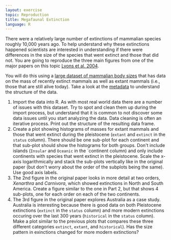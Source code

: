 ```yaml
---
layout: exercise
topic: Reproduction
title: Megafaunal Extinction
language: R
---
```


There were a relatively large number of extinctions of mammalian species roughly
10,000 years ago. To help understand why these extinctions happened scientists
are interested in understanding if there were differences in the size of the
species that went extinct and those that did not. You are going to reproduce the
three main figures from one of the major papers on this topic [Lyons et al.
2004](http://www.evolutionary-ecology.com/issues/v06n03/ddar1499.pdf).

You will do this using a 
[large dataset of mammalian body sizes](http://www.esapubs.org/archive/ecol/E084/094/#data)
that has data on the mass of recently extinct mammals as well as extant mammals
(i.e., those that are still alive today). Take a look at the
[metadata](http://www.esapubs.org/archive/ecol/E084/094/metadata.htm) to
understand the structure of the data.

1. Import the data into R. As with most real world data there are a number of
   issues with this dataset. Try to spot and clean them up during the import
   process, but understand that it is common to not discover some data issues
   until you start analyzing the data. Data cleaning is often an iterative
   process. Print out the structure of the resulting data frame.
2. Create a plot showing histograms of masses for extant mammals and those that
   went extinct during the pleistocene (`extant` and `extinct` in the `status`
   column). There should be one sub-plot for each continent and that sub-plot
   should show the histograms for both groups. Don't include islands (`Insular`
   and `Oceanic` in the `continent column) and only include continents with
   species that went extinct in the pleistocene. Scale the x-axis
   logarithmically and stack the sub-plots vertically like in the original paper
   (but don't worry about the order of the subplots being the same). Use good
   axis labels.
3. The 2nd figure in the original paper looks in more detail at two orders,
   *Xenarthra* and *Carnivora*, which showed extinctions in North and South
   America. Create a figure similar to the one in Part 2, but that shows 4
   sub-plots, one for each order on each of the two continents.
4. The 3rd figure in the original paper explores Australia as a case study.
   Australia is interesting because there is good data on both Pleistocene
   extinctions (`extinct` in the `status` column) and more modern extinctions
   occuring over the last 300 years (`historical` in the `status` column). Make
   a plot similar to the previous plots that compares these three different
   categories `extinct`, `extant`, and `historical`). Has the size pattern in
   exinctions changed for more modern extinctions?